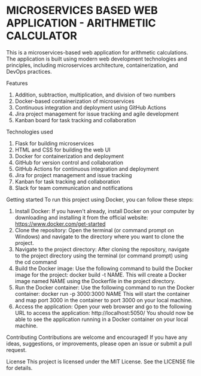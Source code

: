 <H1>MICROSERVICES BASED WEB APPLICATION - ARITHMETIIC CALCULATOR</H1>
This is a microservices-based web application for arithmetic calculations. The application is built using modern web development technologies and principles, including microservices architecture, containerization, and DevOps practices.

Features<br/>
1. Addition, subtraction, multiplication, and division of two numbers<br/>
2. Docker-based containerization of microservices<br/>
3. Continuous integration and deployment using GitHub Actions <br/>
4. Jira project management for issue tracking and agile development<br/>
5. Kanban board for task tracking and collaboration<br/>

Technologies used<br/>
1. Flask for building microservices<br/>
2. HTML and CSS for building the web UI<br/>
3. Docker for containerization and deployment<br/>
4. GitHub for version control and collaboration<br/>
5. GitHub Actions for continuous integration and deployment<br/>
6. Jira for project management and issue tracking<br/>
7. Kanban for task tracking and collaboration<br/>
8. Slack for team communication and notifications<br/>

Getting started
To run this project using Docker, you can follow these steps:
1. Install Docker: If you haven't already, install Docker on your computer by downloading and installing it from the official website: https://www.docker.com/get-started
2. Clone the repository: Open the terminal (or command prompt on Windows) and navigate to the directory where you want to clone the project. 
3. Navigate to the project directory: After cloning the repository, navigate to the project directory using the terminal (or command prompt) using the cd command
4. Build the Docker image: Use the following command to build the Docker image for the project:
docker build -t NAME. 
This will create a Docker image named NAME using the Dockerfile in the project directory.
5. Run the Docker container: Use the following command to run the Docker container:
docker run -p 3000:3000 NAME 
This will start the container and map port 3000 in the container to port 3000 on your local machine.
6. Access the application: Open your web browser and go to the following URL to access the application:
http://localhost:5050/ 
You should now be able to see the application running in a Docker container on your local machine.

Contributing
Contributions are welcome and encouraged! If you have any ideas, suggestions, or improvements, please open an issue or submit a pull request.

License
This project is licensed under the MIT License. See the LICENSE file for details.
